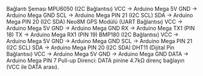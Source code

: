 Bağlantı Şeması
MPU6050 (I2C Bağlantısı)
VCC → Arduino Mega 5V
GND → Arduino Mega GND
SCL → Arduino Mega PIN 21 (I2C SCL)
SDA → Arduino Mega PIN 20 (I2C SDA)
Neo8M GPS Modülü (UART Bağlantısı)
VCC → Arduino Mega 5V
GND → Arduino Mega GND
RX → Arduino Mega TX1 (PIN 18)
TX → Arduino Mega RX1 (PIN 19)
BMP180 (I2C Bağlantısı)
VCC → Arduino Mega 5V
GND → Arduino Mega GND
SCL → Arduino Mega PIN 21 (I2C SCL)
SDA → Arduino Mega PIN 20 (I2C SDA)
DHT11 (Dijital Pin Bağlantısı)
VCC → Arduino Mega 5V
GND → Arduino Mega GND
DATA → Arduino Mega PIN 7
Pull-up Direnci: DATA pinine 4.7kΩ direnç bağlayın (VCC ile DATA arası).
